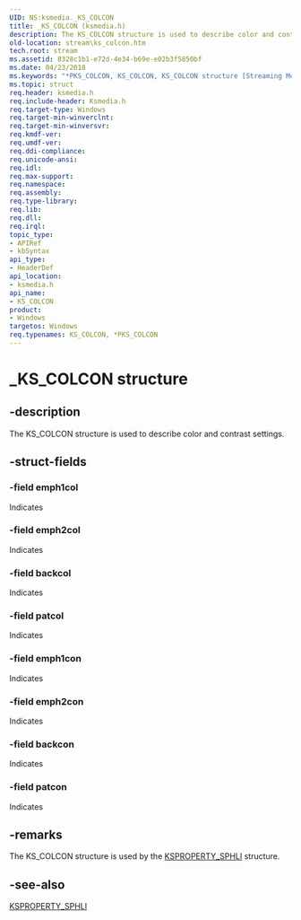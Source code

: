 ```yaml
---
UID: NS:ksmedia._KS_COLCON
title: _KS_COLCON (ksmedia.h)
description: The KS_COLCON structure is used to describe color and contrast settings.
old-location: stream\ks_colcon.htm
tech.root: stream
ms.assetid: 8328c1b1-e72d-4e34-b69e-e02b3f5850bf
ms.date: 04/23/2018
ms.keywords: "*PKS_COLCON, KS_COLCON, KS_COLCON structure [Streaming Media Devices], PKS_COLCON, PKS_COLCON structure pointer [Streaming Media Devices], _KS_COLCON, dvdref_96e0b7a1-6131-445b-9a4f-9157997338aa.xml, ksmedia/KS_COLCON, ksmedia/PKS_COLCON, stream.ks_colcon"
ms.topic: struct
req.header: ksmedia.h
req.include-header: Ksmedia.h
req.target-type: Windows
req.target-min-winverclnt: 
req.target-min-winversvr: 
req.kmdf-ver: 
req.umdf-ver: 
req.ddi-compliance: 
req.unicode-ansi: 
req.idl: 
req.max-support: 
req.namespace: 
req.assembly: 
req.type-library: 
req.lib: 
req.dll: 
req.irql: 
topic_type:
- APIRef
- kbSyntax
api_type:
- HeaderDef
api_location:
- ksmedia.h
api_name:
- KS_COLCON
product:
- Windows
targetos: Windows
req.typenames: KS_COLCON, *PKS_COLCON
---
```


# _KS_COLCON structure


## -description


The KS_COLCON structure is used to describe color and contrast settings.


## -struct-fields




### -field emph1col

Indicates 


### -field emph2col

Indicates 


### -field backcol

Indicates 


### -field patcol

Indicates 


### -field emph1con

Indicates 


### -field emph2con

Indicates 


### -field backcon

Indicates 


### -field patcon

Indicates 


## -remarks



The KS_COLCON structure is used by the <a href="https://msdn.microsoft.com/library/windows/hardware/ff565627">KSPROPERTY_SPHLI</a> structure.




## -see-also




<a href="https://msdn.microsoft.com/library/windows/hardware/ff565627">KSPROPERTY_SPHLI</a>
 

 

